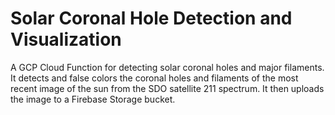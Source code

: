 # Solar Coronal Hole Detection and Visualization
A GCP Cloud Function for detecting solar coronal holes and major filaments. It detects and false colors the coronal holes and filaments of the most recent image of the sun from the SDO satellite 211 spectrum. It then uploads the image to a Firebase Storage bucket.